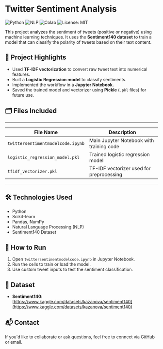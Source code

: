 # Twitter Sentiment Analysis

![Python](https://img.shields.io/badge/Python-3.11-blue)
![NLP](https://img.shields.io/badge/NLP-TFIDF%20%7C%20LogReg-lightblue)
![Colab](https://img.shields.io/badge/Notebook-GoogleColab-yellow)
![License: MIT](https://img.shields.io/badge/License-MIT-lightgrey)

This project analyzes the sentiment of tweets (positive or negative) using machine learning techniques. It uses the **Sentiment140 dataset** to train a model that can classify the polarity of tweets based on their text content.

## 🧠 Project Highlights

- Used **TF-IDF vectorization** to convert raw tweet text into numerical features.
- Built a **Logistic Regression model** to classify sentiments.
- Implemented the workflow in a **Jupyter Notebook**.
- Saved the trained model and vectorizer using **Pickle** (`.pkl` files) for future use.

## 🗂️ Files Included

------------------------------------------------------------------------------------
| File Name                          | Description                                 |
|------------------------------------|---------------------------------------------|
| `twittersentimentmodelcode.ipynb`  | Main Jupyter Notebook with training code    |
| `logistic_regression_model.pkl`    | Trained logistic regression model           |
| `tfidf_vectorizer.pkl`             | TF-IDF vectorizer used for preprocessing    |
------------------------------------------------------------------------------------

## 🛠️ Technologies Used

- Python
- Scikit-learn
- Pandas, NumPy
- Natural Language Processing (NLP)
- Sentiment140 Dataset

## 🚀 How to Run

1. Open `twittersentimentmodelcode.ipynb` in Jupyter Notebook.
2. Run the cells to train or load the model.
3. Use custom tweet inputs to test the sentiment classification.

## 📌 Dataset

- **Sentiment140**: [https://www.kaggle.com/datasets/kazanova/sentiment140](https://www.kaggle.com/datasets/kazanova/sentiment140)

## 📬 Contact

If you'd like to collaborate or ask questions, feel free to connect via GitHub or email.
